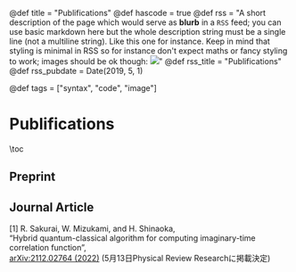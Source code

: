 @def title = "Publifications"
@def hascode = true
@def rss = "A short description of the page which would serve as **blurb** in a `RSS` feed; you can use basic markdown here but the whole description string must be a single line (not a multiline string). Like this one for instance. Keep in mind that styling is minimal in RSS so for instance don't expect maths or fancy styling to work; images should be ok though: ![](https://upload.wikimedia.org/wikipedia/en/b/b0/Rick_and_Morty_characters.jpg)"
@def rss_title = "Publifications"
@def rss_pubdate = Date(2019, 5, 1)

@def tags = ["syntax", "code", "image"]

# Publifications

\toc

## Preprint



## Journal Article
[1] R. Sakurai, W. Mizukami, and H. Shinaoka,  
“Hybrid quantum-classical algorithm for computing imaginary-time correlation function”,  
[arXiv:2112.02764 (2022)](https://arxiv.org/abs/2112.02764)
(5月13日Physical Review Researchに掲載決定)



